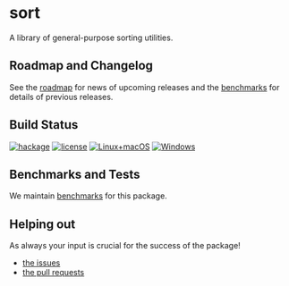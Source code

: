 # sort

A library of general-purpose sorting utilities.


## Roadmap and Changelog

See the [roadmap](https://github.com/cdornan/sort/tree/master/roadmap.md) for news of upcoming releases and the [benchmarks](https://github.com/cdornan/sort/tree/master/benchmarks) for
details of previous releases.


## Build Status

[![hackage](https://img.shields.io/hackage/v/sort.svg)](https://hackage.haskell.org/package/sort) [![license](http://img.shields.io/badge/license-BSD3-brightgreen.svg)](https://tldrlegal.com/license/bsd-3-clause-license-%28revised%29) [![Linux+macOS](https://travis-ci.org/cdornan/sort.svg?branch=master)](https://travis-ci.org/cdornan/sort) [![Windows](https://ci.appveyor.com/api/projects/status/whik8b8w7ho29rn6/branch/master?svg=true)](https://ci.appveyor.com/project/cdornan/sort/branch/master)


## Benchmarks and Tests

We maintain [benchmarks](https://github.com/cdornan/sort/tree/master/benchmarks)
for this package.


## Helping out

As always your input is crucial for the success of the package!

  * [the issues](https://github.com/cdornan/sort/issues)
  * [the pull requests](https://github.com/cdornan/sort/pulls)

